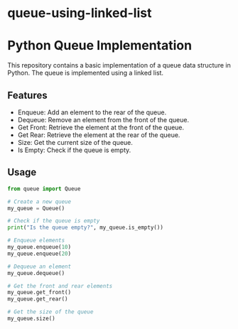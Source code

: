 # queue-using-linked-list
# Python Queue Implementation

This repository contains a basic implementation of a queue data structure in Python. The queue is implemented using a linked list.

## Features

- Enqueue: Add an element to the rear of the queue.
- Dequeue: Remove an element from the front of the queue.
- Get Front: Retrieve the element at the front of the queue.
- Get Rear: Retrieve the element at the rear of the queue.
- Size: Get the current size of the queue.
- Is Empty: Check if the queue is empty.

## Usage

```python
from queue import Queue

# Create a new queue
my_queue = Queue()

# Check if the queue is empty
print("Is the queue empty?", my_queue.is_empty())

# Enqueue elements
my_queue.enqueue(10)
my_queue.enqueue(20)

# Dequeue an element
my_queue.dequeue()

# Get the front and rear elements
my_queue.get_front()
my_queue.get_rear()

# Get the size of the queue
my_queue.size()
